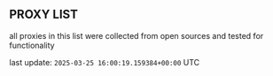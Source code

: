 ## PROXY LIST

all proxies in this list were collected from open sources and tested for functionality

last update: `2025-03-25 16:00:19.159384+00:00` UTC